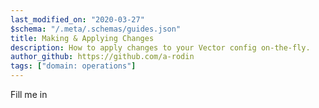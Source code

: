 ```yaml
---
last_modified_on: "2020-03-27"
$schema: "/.meta/.schemas/guides.json"
title: Making & Applying Changes
description: How to apply changes to your Vector config on-the-fly.
author_github: https://github.com/a-rodin
tags: ["domain: operations"]
---
```


Fill me in




